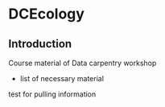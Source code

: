 # DCEcology

## Introduction

Course material of Data carpentry workshop

- list of necessary material

test for pulling information

